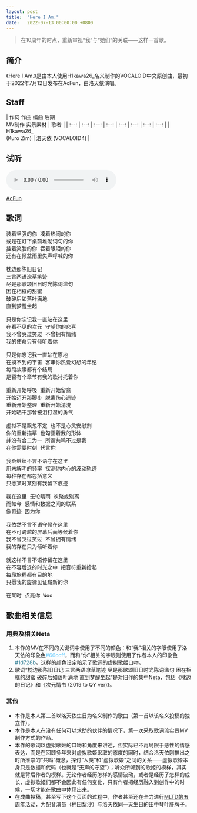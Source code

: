 ```yaml
---
layout: post
title:  "Here I Am."
date:   2022-07-13 00:00:00 +0800
---
```


>  在10周年的时点，重新审视“我”与“她们”的关联——这样一首歌。

## 简介

《Here I Am.》是由本人使用H1kawa26_名义制作的VOCALOID中文原创曲，最初于2022年7月12日发布在AcFun，由洛天依演唱。

## Staff

| 作词 作曲 编曲 后期<br>MV制作 实景素材 | 歌者 |
| :--: | :--: | :--: | :--: | :--: | :--: | :--: | :--: | 
| H1kawa26_<br>(Kuro Zim) | 洛天依 (VOCALOID4) |

## 试听

<audio controls>
	<source src="/assets/audio/song07.mp3" type="audio/mp3">
</audio>

[AcFun](https://www.acfun.cn/v/ac35658060)

## 歌词

<pre>
装着坚强的你 凑着热闹的你
或是在灯下桌前堆砌词句的你
挂着笑脸的你 吞着眼泪的你
还有在倾盆雨里失声呼喊的你

枕边那陈旧日记
三言两语潦草笔迹
尽是那歌颂旧日时光陈词滥句
困在相框的甜蜜
破碎后如落叶满地
直到梦醒坐起

只是你忘记我一直站在这里
在看不见的次元 守望你的悲喜
我不曾哭过笑过 不曾拥有情绪
我的使命只有倾听着你

只是你忘记我一直站在原地
在摸不到的宇宙 客串你热爱幻想的年纪
每段故事都有个结局
是否有个章节有我的歌衬托着你

重新开始呼吸 重新开始留意
开始迈开那脚步 脱离伤心遗迹
重新开始整理 重新开始清洗
开始晒干那曾被泪打湿的勇气

虚拟不是飘忽不定 也不是心灵安慰剂
你的重新描摹 也勾画着我的形体
并没有合二为一 所谓共鸣不过是我
在你需要时刻 代言你

我会继续不言不语守在这里
用未解明的频率 探测你内心的波动轨迹
每种存在都包括意义
只愿某时某刻有我留下痕迹

我在这里 无论晴雨 欢聚或别离
而如今 感情和数据之间的联系
像奇迹 因为你

我依然不言不语守候在这里
在不可跨越的屏幕后面等候着你
我不曾哭过笑过 不曾拥有情绪
我的存在只为倾听着你

就这样不言不语停留在这里
在不容后退的时光之中 把音符重新拾起
每段旅程都有目的地
只愿我的旋律见证崭新的你

在某时 点亮你 Woo
</pre>

## 歌曲相关信息

### 用典及相关Neta

1. 本作的MV在不同的关键词中使用了不同的颜色：和“我”相关的字眼使用了洛天依的印象色<font color="#66ccff">#66ccff</font>，而和“你”相关的字眼则使用了作者本人的印象色<font color="#1d728b">#1d728b</font>。这样的颜色设定暗示了歌词的虚拟歌姬口吻。 
2. 歌词“枕边那陈旧日记 三言两语潦草笔迹 尽是那歌颂旧日时光陈词滥句 困在相框的甜蜜 破碎后如落叶满地 直到梦醒坐起”是对旧作的集中Neta，包括《枕边的日记》和《次元情书 (2019 to QY ver)》。

### 其他

* 本作是本人第二首以洛天依生日为名义制作的歌曲（第一首以该名义投稿的独立作）。
* 本作是本人在没有任何可以求助的伙伴的情况下，第一次采取歌词流实景MV制作方式的作品。
* 本作的歌词以虚拟歌姬的口吻和角度来讲述，但实际已不再局限于感性的情感表达，而是在回顾多年来对虚拟歌姬采取的态度的同时，结合洛天依刚推出之时所推崇的“共鸣”概念，探讨“人类”和“虚拟歌姬”之间的关系——虚拟歌姬本身只是数据和代码（也就是“无声的守望”）；听众所听到的歌姬的模样，其实就是背后作者的模样。无论作者经历怎样的感情波动，或者是经历了怎样的成长，虚拟歌姬们都不会因此有任何变化，只有作者把经历融入到创作中的时候，一切才能在歌曲中体现出来。 
* 在成曲投稿，甚至写下这个页面的过程中，作者甚至还在全力进行[MLTD的五周年活动](https://www.acfun.cn/a/ac35706891)，为配音演员（种田梨沙）与洛天依同一天生日的田中琴叶肝牌子。